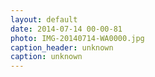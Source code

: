 ```yaml
---
layout: default
date: 2014-07-14 00-00-81
photo: IMG-20140714-WA0000.jpg
caption_header: unknown
caption: unknown
---
```

